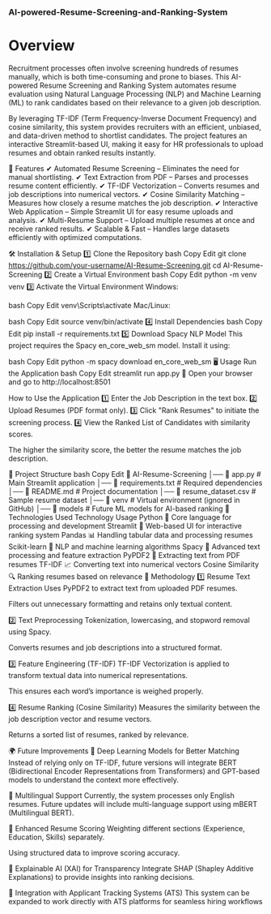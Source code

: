 ### AI-powered-Resume-Screening-and-Ranking-System

# Overview
Recruitment processes often involve screening hundreds of resumes manually, which is both time-consuming and prone to biases. This AI-powered Resume Screening and Ranking System automates resume evaluation using Natural Language Processing (NLP) and Machine Learning (ML) to rank candidates based on their relevance to a given job description.

By leveraging TF-IDF (Term Frequency-Inverse Document Frequency) and cosine similarity, this system provides recruiters with an efficient, unbiased, and data-driven method to shortlist candidates. The project features an interactive Streamlit-based UI, making it easy for HR professionals to upload resumes and obtain ranked results instantly.

🚀 Features
✔ Automated Resume Screening – Eliminates the need for manual shortlisting.
✔ Text Extraction from PDF – Parses and processes resume content efficiently.
✔ TF-IDF Vectorization – Converts resumes and job descriptions into numerical vectors.
✔ Cosine Similarity Matching – Measures how closely a resume matches the job description.
✔ Interactive Web Application – Simple Streamlit UI for easy resume uploads and analysis.
✔ Multi-Resume Support – Upload multiple resumes at once and receive ranked results.
✔ Scalable & Fast – Handles large datasets efficiently with optimized computations.

🛠 Installation & Setup
1️⃣ Clone the Repository
bash
Copy
Edit
git clone https://github.com/your-username/AI-Resume-Screening.git
cd AI-Resume-Screening
2️⃣ Create a Virtual Environment
bash
Copy
Edit
python -m venv venv
3️⃣ Activate the Virtual Environment
Windows:

bash
Copy
Edit
venv\Scripts\activate
Mac/Linux:

bash
Copy
Edit
source venv/bin/activate
4️⃣ Install Dependencies
bash
Copy
Edit
pip install -r requirements.txt
5️⃣ Download Spacy NLP Model
This project requires the Spacy en_core_web_sm model. Install it using:

bash
Copy
Edit
python -m spacy download en_core_web_sm
🖥 Usage
Run the Application
bash
Copy
Edit
streamlit run app.py
📌 Open your browser and go to http://localhost:8501

How to Use the Application
1️⃣ Enter the Job Description in the text box.
2️⃣ Upload Resumes (PDF format only).
3️⃣ Click "Rank Resumes" to initiate the screening process.
4️⃣ View the Ranked List of Candidates with similarity scores.

The higher the similarity score, the better the resume matches the job description.

📂 Project Structure
bash
Copy
Edit
📁 AI-Resume-Screening
│── 📜 app.py                  # Main Streamlit application
│── 📜 requirements.txt         # Required dependencies
│── 📜 README.md                # Project documentation
│── 📜 resume_dataset.csv       # Sample resume dataset
│── 📁 venv                     # Virtual environment (ignored in GitHub)
│── 📁 models                   # Future ML models for AI-based ranking
🔧 Technologies Used
Technology	Usage
Python 🐍	Core language for processing and development
Streamlit 🎨	Web-based UI for interactive ranking system
Pandas 📊	Handling tabular data and processing resumes
Scikit-learn 🧠	NLP and machine learning algorithms
Spacy 📝	Advanced text processing and feature extraction
PyPDF2 📄	Extracting text from PDF resumes
TF-IDF 📈	Converting text into numerical vectors
Cosine Similarity 🔍	Ranking resumes based on relevance
📜 Methodology
1️⃣ Resume Text Extraction
Uses PyPDF2 to extract text from uploaded PDF resumes.

Filters out unnecessary formatting and retains only textual content.

2️⃣ Text Preprocessing
Tokenization, lowercasing, and stopword removal using Spacy.

Converts resumes and job descriptions into a structured format.

3️⃣ Feature Engineering (TF-IDF)
TF-IDF Vectorization is applied to transform textual data into numerical representations.

This ensures each word’s importance is weighed properly.

4️⃣ Resume Ranking (Cosine Similarity)
Measures the similarity between the job description vector and resume vectors.

Returns a sorted list of resumes, ranked by relevance.

🌍 Future Improvements
🔹 Deep Learning Models for Better Matching
Instead of relying only on TF-IDF, future versions will integrate BERT (Bidirectional Encoder Representations from Transformers) and GPT-based models to understand the context more effectively.

🔹 Multilingual Support
Currently, the system processes only English resumes. Future updates will include multi-language support using mBERT (Multilingual BERT).

🔹 Enhanced Resume Scoring
Weighting different sections (Experience, Education, Skills) separately.

Using structured data to improve scoring accuracy.

🔹 Explainable AI (XAI) for Transparency
Integrate SHAP (Shapley Additive Explanations) to provide insights into ranking decisions.

🔹 Integration with Applicant Tracking Systems (ATS)
This system can be expanded to work directly with ATS platforms for seamless hiring workflows

